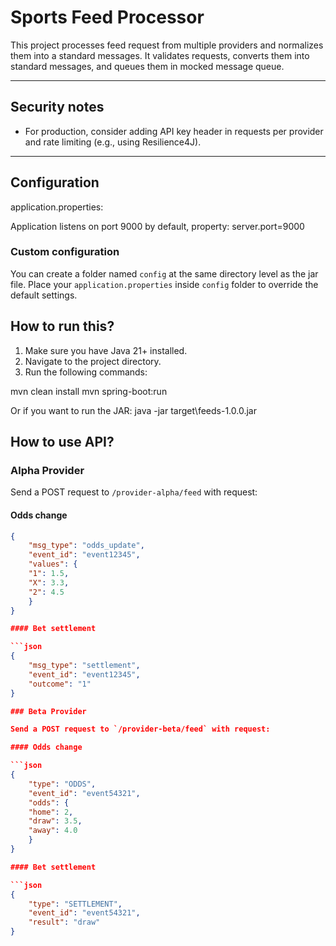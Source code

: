 # Sports Feed Processor

This project processes feed request from multiple providers and normalizes them into a standard messages. 
It validates requests, converts them into standard messages, and queues them in mocked message queue.

---

## Security notes

- For production, consider adding API key header in requests per provider and rate limiting (e.g., using Resilience4J).

---

## Configuration

application.properties:

Application listens on port 9000 by default, property:
server.port=9000

### Custom configuration

You can create a folder named `config` at the same directory level as the jar file. 
Place your `application.properties`  inside `config` folder to override the default settings.

## How to run this?

1. Make sure you have Java 21+ installed.
2. Navigate to the project directory.
3. Run the following commands:

mvn clean install
mvn spring-boot:run

Or if you want to run the JAR:
java -jar target\feeds-1.0.0.jar

## How to use API?

### Alpha Provider

Send a POST request to `/provider-alpha/feed` with request:

#### Odds change

```json
{
	"msg_type": "odds_update",
	"event_id": "event12345",
	"values": {
	"1": 1.5,
	"X": 3.3,
	"2": 4.5
	}
}

#### Bet settlement

```json
{
	"msg_type": "settlement",
	"event_id": "event12345",
	"outcome": "1"
}

### Beta Provider

Send a POST request to `/provider-beta/feed` with request:

#### Odds change

```json
{
	"type": "ODDS",
	"event_id": "event54321",
	"odds": {
	"home": 2,
	"draw": 3.5,
	"away": 4.0
	}
}

#### Bet settlement

```json
{
	"type": "SETTLEMENT",
	"event_id": "event54321",
	"result": "draw"
}
